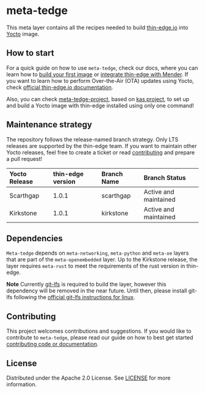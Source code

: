 # meta-tedge

This meta layer contains all the recipes needed to build [thin-edge.io](https://thin-edge.io) into [Yocto](https://www.yoctoproject.org) image.

## How to start

For a quick guide on how to use `meta-tedge`, check our docs, where you can learn how to [build your first image](docs/build-yocto.md) or [integrate thin-edge with Mender](docs/install-mender.md). If you want to learn how to perform Over-the-Air (OTA) updates using Yocto, check [official thin-edge.io documentation](https://thin-edge.github.io/thin-edge.io/extend/firmware-management/building-image/yocto/).

Also, you can check [meta-tedge-project](https://github.com/thin-edge/meta-tedge-project), based on [kas project](https://github.com/siemens/kas), to set up and build a Yocto image with thin-edge installed using only one command!

## Maintenance strategy

The repository follows the release-named branch strategy. Only LTS releases are supported by the thin-edge team. If you want to maintain other Yocto releases, feel free to create a ticket or read [contributing](#contributing) and prepare a pull request! 

| Yocto Release | thin-edge version | Branch Name | Branch Status |
| :- | :- | :- | :- |
| Scarthgap | 1.0.1 | scarthgap | Active and maintained |
| Kirkstone | 1.0.1 | kirkstone | Active and maintained |

## Dependencies

`Meta-tedge` depends on `meta-networking`, `meta-python` and `meta-oe` layers that are part of the `meta-openembedded` layer. Up to the Kirkstone release, the layer requires `meta-rust` to meet the requirements of the rust version in thin-edge.

**Note** Currently [git-lfs](https://github.com/git-lfs/git-lfs) is required to build the layer, however this dependency will be removed in the near future. Until then, please install git-lfs following the [official git-lfs instructions for linux](https://github.com/git-lfs/git-lfs/blob/main/INSTALLING.md).

## Contributing

This project welcomes contributions and suggestions. If you would like to contribute to `meta-tedge`, please read our guide on how to best get started [contributing code or documentation](https://github.com/thin-edge/thin-edge.io/blob/main/CONTRIBUTING.md).

## License

Distributed under the Apache 2.0 License. See [LICENSE](LICENSE.txt) for more information.

